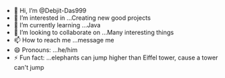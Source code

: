 - 👋 Hi, I’m @Debjit-Das999
- 👀 I’m interested in ...Creating new good projects
- 🌱 I’m currently learning ...Java
- 💞️ I’m looking to collaborate on ...Many interesting things
- 📫 How to reach me ...message me
- 😄 Pronouns: ...he/him
- ⚡ Fun fact: ...elephants can jump higher than Eiffel tower, cause a tower can't jump

<!---
Debjit-Das999/Debjit-Das999 is a ✨ special ✨ repository because its `README.md` (this file) appears on your GitHub profile.
You can click the Preview link to take a look at your changes.
--->
